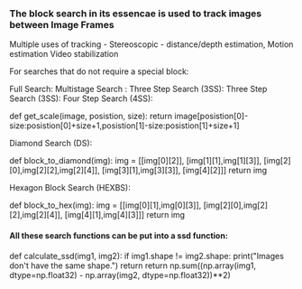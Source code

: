 ### The block search in its essencae is used to track images between Image Frames

Multiple uses of tracking  - Stereoscopic - distance/depth estimation, Motion estimation Video stabilization

For searches that do not require a special block:

Full Search:
Multistage Search : Three Step Search (3SS): 
Three Step Search (3SS):
Four Step Search (4SS):

def get_scale(image, posistion, size):
    return image[posistion[0]-size:posistion[0]+size+1,posistion[1]-size:posistion[1]+size+1]
    
Diamond Search (DS):

def block_to_diamond(img):
    img = [[img[0][2]],
           [img[1][1],img[1][3]],
           [img[2][0],img[2][2],img[2][4]],
           [img[3][1],img[3][3]],
           [img[4][2]]]
    return img

Hexagon Block Search (HEXBS):

def block_to_hex(img):
    img = [[img[0][1],img[0][3]],
           [img[2][0],img[2][2],img[2][4]],
           [img[4][1],img[4][3]]]
    return img

#### All these search functions can be put into a ssd function: 

def calculate_ssd(img1, img2):
    if img1.shape != img2.shape:
        print("Images don't have the same shape.")
        return
    return np.sum((np.array(img1, dtype=np.float32) - np.array(img2, dtype=np.float32))**2)

